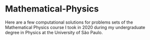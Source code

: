# Mathematical-Physics
Here are a few computational solutions for problems sets of the Mathematical Physics course I took in 2020
during my undergraduate degree in Physics at the University of São Paulo.  
